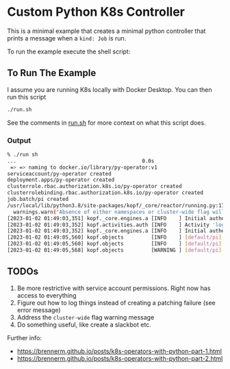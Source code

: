 # Custom Python K8s Controller

This is a minimal example that creates a minimal python controller that prints a message when a `kind: Job` is run.

To run the example execute the shell script:

## To Run The Example

I assume you are running K8s locally with Docker Desktop.  You can then run this script

```bash
./run.sh
```
See the comments in [run.sh](run.sh) for more context on what this script does.

### Output

```bash
% ./run sh                                                                                  
...                                         0.0s
 => => naming to docker.io/library/py-operator:v1                                                                                        0.0s
serviceaccount/py-operator created
deployment.apps/py-operator created
clusterrole.rbac.authorization.k8s.io/py-operator created
clusterrolebinding.rbac.authorization.k8s.io/py-operator created
job.batch/pi created
/usr/local/lib/python3.8/site-packages/kopf/_core/reactor/running.py:176: FutureWarning: Absence of either namespaces or cluster-wide flag will become an error soon. For now, switching to the cluster-wide mode for backward compatibility.
  warnings.warn("Absence of either namespaces or cluster-wide flag will become an error soon."
[2023-01-02 01:49:03,351] kopf._core.engines.a [INFO    ] Initial authentication has been initiated.
[2023-01-02 01:49:03,352] kopf.activities.auth [INFO    ] Activity 'login_via_client' succeeded.
[2023-01-02 01:49:03,352] kopf._core.engines.a [INFO    ] Initial authentication has finished.
[2023-01-02 01:49:05,560] kopf.objects         [INFO    ] [default/pi] Handler 'on_create' succeeded.
[2023-01-02 01:49:05,560] kopf.objects         [INFO    ] [default/pi] Creation is processed: 1 succeeded; 0 failed.
[2023-01-02 01:49:05,568] kopf.objects         [WARNING ] [default/pi] Patching failed with inconsistencies: (('remove', ('status', 'on_create'), 'it works!', None),)
```

## TODOs

1. Be more restrictive with service account permissions.  Right now has access to everything
2. Figure out how to log things instead of creating a patching failure (see error message)
3. Address the `cluster-wide` flag warning message
4. Do something useful, like create a slackbot etc. 


Further info:
- https://brennerm.github.io/posts/k8s-operators-with-python-part-1.html
- https://brennerm.github.io/posts/k8s-operators-with-python-part-2.html
